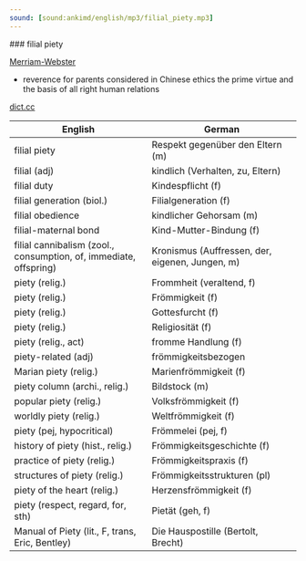 ```yaml
---
sound: [sound:ankimd/english/mp3/filial_piety.mp3]
---
```


\### filial piety

[Merriam-Webster](https://www.merriam-webster.com/dictionary/filial+piety)

- reverence for parents considered in Chinese ethics the prime virtue and the basis of all right human relations

[dict.cc](https://www.dict.cc/filial+piety)

| English        | German       |
| -------------- | ------------ |
| filial piety | Respekt gegenüber den Eltern (m) |
| filial (adj) | kindlich (Verhalten, zu, Eltern) |
| filial duty | Kindespflicht (f) |
| filial generation (biol.) | Filialgeneration (f) |
| filial obedience | kindlicher Gehorsam (m) |
| filial-maternal bond | Kind-Mutter-Bindung (f) |
| filial cannibalism (zool., consumption, of, immediate, offspring) | Kronismus (Auffressen, der, eigenen, Jungen, m) |
| piety (relig.) | Frommheit (veraltend, f) |
| piety (relig.) | Frömmigkeit (f) |
| piety (relig.) | Gottesfurcht (f) |
| piety (relig.) | Religiosität (f) |
| piety (relig., act) | fromme Handlung (f) |
| piety-related (adj) | frömmigkeitsbezogen |
| Marian piety (relig.) | Marienfrömmigkeit (f) |
| piety column (archi., relig.) | Bildstock (m) |
| popular piety (relig.) | Volksfrömmigkeit (f) |
| worldly piety (relig.) | Weltfrömmigkeit (f) |
| piety (pej, hypocritical) | Frömmelei (pej, f) |
| history of piety (hist., relig.) | Frömmigkeitsgeschichte (f) |
| practice of piety (relig.) | Frömmigkeitspraxis (f) |
| structures of piety (relig.) | Frömmigkeitsstrukturen (pl) |
| piety of the heart (relig.) | Herzensfrömmigkeit (f) |
| piety (respect, regard, for, sth) | Pietät (geh, f) |
| Manual of Piety (lit., F, trans, Eric, Bentley) | Die Hauspostille (Bertolt, Brecht) |
